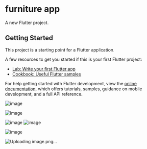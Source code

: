 # furniture app

A new Flutter project.

## Getting Started

This project is a starting point for a Flutter application.

A few resources to get you started if this is your first Flutter project:

- [Lab: Write your first Flutter app](https://docs.flutter.dev/get-started/codelab)
- [Cookbook: Useful Flutter samples](https://docs.flutter.dev/cookbook)

For help getting started with Flutter development, view the
[online documentation](https://docs.flutter.dev/), which offers tutorials,
samples, guidance on mobile development, and a full API reference.


![image](https://github.com/hagerkha/furniture/assets/131220220/67fb80b8-844d-4e50-9d14-4c8b6a889f4a)

![image](https://github.com/hagerkha/furniture/assets/131220220/6a3190b9-615a-4508-b974-7f5c7090977e)

![image](https://github.com/hagerkha/furniture/assets/131220220/8b3ae3ed-0994-4670-8046-046999f47033)
![image](https://github.com/hagerkha/furniture/assets/131220220/0fa91720-7882-493d-8754-fc2f2e582a82)


![image](https://github.com/hagerkha/furniture/assets/131220220/2aa6aa64-7535-4203-b8b4-da6485d5933e)

![Uploading image.png…]()
